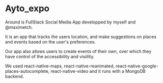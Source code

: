# Ayto_expo

Around is FullStack Social Media App developped by myself and @maximetch.

It is an app that tracks the users location, and make suggestions on places and events based on the user's preferences.

Our app also allows users to create events of their own, over which they have control of the accessibility and visiility.

We used react-native-maps, react-native-reanimated, react-native-google-places-autocomplete, react-native-video and it runs with a MongoDB backend.
